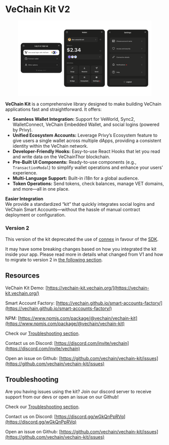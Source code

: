 # VeChain Kit V2

<figure><img src=".gitbook/assets/kit-preview.png" alt=""><figcaption></figcaption></figure>

**VeChain Kit** is a comprehensive library designed to make building VeChain applications fast and straightforward. It offers:

* **Seamless Wallet Integration:** Support for VeWorld, Sync2, WalletConnect, VeChain Embedded Wallet, and social logins (powered by Privy).
* **Unified Ecosystem Accounts:** Leverage Privy’s Ecosystem feature to give users a single wallet across multiple dApps, providing a consistent identity within the VeChain network.
* **Developer-Friendly Hooks:** Easy-to-use React Hooks that let you read and write data on the VeChainThor blockchain.
* **Pre-Built UI Components:** Ready-to-use components (e.g., `TransactionModal`) to simplify wallet operations and enhance your users’ experience.
* **Multi-Language Support:** Built-in i18n for a global audience.
* **Token Operations:** Send tokens, check balances, manage VET domains, and more—all in one place.

**Easier Integration**\
We provide a standardized “kit” that quickly integrates social logins and VeChain Smart Accounts—without the hassle of manual contract deployment or configuration.

### Version 2

This version of the kit deprecated the use of [connex](https://docs.vechain.org/developer-resources/sdks-and-providers/connex) in favour of the [SDK](https://docs.vechain.org/developer-resources/sdks-and-providers/sdk).&#x20;

It may have some breaking changes based on how you integrated the kit inside your app. Please read more in details what changed from V1 and how to migrate to version 2 in [the following section](migrations/upgrade-vechain-kit-from-1.x-to-2.x/).

## Resources

VeChain Kit Demo: [https://vechain-kit.vechain.org/](https://vechain-kit.vechain.org/)

Smart Account Factory: [https://vechain.github.io/smart-accounts-factory/](https://vechain.github.io/smart-accounts-factory/)

NPM: [https://www.npmjs.com/package/@vechain/vechain-kit](https://www.npmjs.com/package/@vechain/vechain-kit)

Check our [Troubleshooting section](broken-reference).

Contact us on Discord: [https://discord.com/invite/vechain](https://discord.com/invite/vechain)

Open an issue on Github: [https://github.com/vechain/vechain-kit/issues](https://github.com/vechain/vechain-kit/issues)

## Troubleshooting

Are you having issues using the kit? Join our discord server to receive support from our devs or open an issue on our Github!

Check our [Troubleshooting section](migrations/upgrade-vechain-kit-from-1.x-to-2.x/).

Contact us on Discord: [https://discord.gg/wGkQnPpRVq](https://discord.gg/wGkQnPpRVq)

Open an issue on Github: [https://github.com/vechain/vechain-kit/issues](https://github.com/vechain/vechain-kit/issues)
